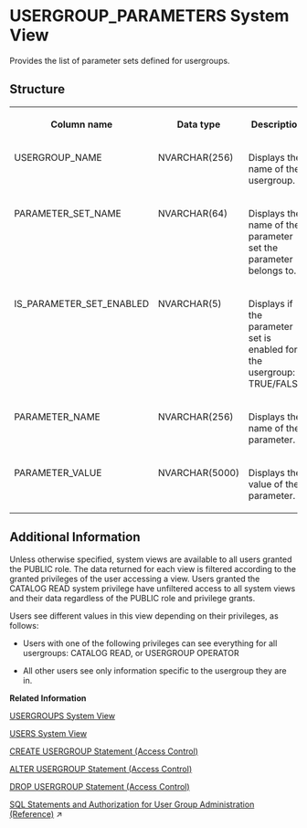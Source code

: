 <!-- loio365bd214980f44bc91d39ca5f0135a2e -->

# USERGROUP\_PARAMETERS System View

Provides the list of parameter sets defined for usergroups.



<a name="loio365bd214980f44bc91d39ca5f0135a2e___a_f_l__p_a_c_k_a_g_e_s_1struct_AFL_PACKAGES"/>

## Structure


<table>
<tr>
<th valign="top">

Column name

</th>
<th valign="top">

Data type

</th>
<th valign="top">

Description

</th>
</tr>
<tr>
<td valign="top">

USERGROUP\_NAME

</td>
<td valign="top">

NVARCHAR\(256\)

</td>
<td valign="top">

Displays the name of the usergroup.

</td>
</tr>
<tr>
<td valign="top">

PARAMETER\_SET\_NAME

</td>
<td valign="top">

NVARCHAR\(64\)

</td>
<td valign="top">

Displays the name of the parameter set the parameter belongs to.

</td>
</tr>
<tr>
<td valign="top">

IS\_PARAMETER\_SET\_ENABLED

</td>
<td valign="top">

NVARCHAR\(5\)

</td>
<td valign="top">

Displays if the parameter set is enabled for the usergroup: TRUE/FALSE.

</td>
</tr>
<tr>
<td valign="top">

PARAMETER\_NAME

</td>
<td valign="top">

NVARCHAR\(256\)

</td>
<td valign="top">

Displays the name of the parameter.

</td>
</tr>
<tr>
<td valign="top">

PARAMETER\_VALUE

</td>
<td valign="top">

NVARCHAR\(5000\)

</td>
<td valign="top">

Displays the value of the parameter.

</td>
</tr>
</table>



<a name="loio365bd214980f44bc91d39ca5f0135a2e__section_phz_dcb_x2b"/>

## Additional Information

Unless otherwise specified, system views are available to all users granted the PUBLIC role. The data returned for each view is filtered according to the granted privileges of the user accessing a view. Users granted the CATALOG READ system privilege have unfiltered access to all system views and their data regardless of the PUBLIC role and privilege grants.

Users see different values in this view depending on their privileges, as follows:

-   Users with one of the following privileges can see everything for all usergroups: CATALOG READ, or USERGROUP OPERATOR

-   All other users see only information specific to the usergroup they are in.


**Related Information**  


[USERGROUPS System View](usergroups-system-view-ac342d0.md "Provides details on all user groups.")

[USERS System View](users-system-view-2102609.md "Lists all users.")

[CREATE USERGROUP Statement \(Access Control\)](../../010-SQL-Reference/012-SQL-Statements/create-usergroup-statement-access-control-9869125.md "Creates a usergroup.")

[ALTER USERGROUP Statement \(Access Control\)](../../010-SQL-Reference/012-SQL-Statements/alter-usergroup-statement-access-control-aa94ca8.md "Alters a usergroup.")

[DROP USERGROUP Statement \(Access Control\)](../../010-SQL-Reference/012-SQL-Statements/drop-usergroup-statement-access-control-6dc0ada.md "Removes a user group from the database.")

[SQL Statements and Authorization for User Group Administration (Reference)](https://help.sap.com/viewer/a1317de16a1e41a6b0ff81849d80713c/2023_4_QRC/en-US/bdc34546fcdf4d24b58b1235dda68ec8.html "Creating and configuring user groups requires different combinations of privileges.") :arrow_upper_right:

